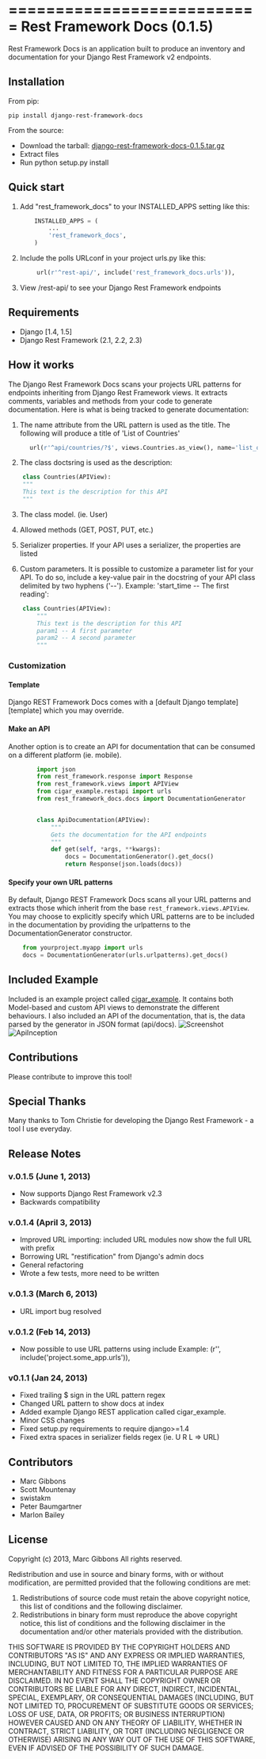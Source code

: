 ===========================
Rest Framework Docs (0.1.5)
===========================

Rest Framework Docs is an application built to produce an inventory
and documentation for your Django Rest Framework v2 endpoints.

Installation
------------
From pip:

    pip install django-rest-framework-docs

From the source:
- Download the tarball: <a href="dist/django-rest-framework-docs-0.1.5.tar.gz">django-rest-framework-docs-0.1.5.tar.gz</a>
- Extract files
- Run python setup.py install

Quick start
-----------

1. Add "rest_framework_docs" to your INSTALLED_APPS setting like this:
    ```python
        INSTALLED_APPS = (
            ...
            'rest_framework_docs',
        )
    ```

2. Include the polls URLconf in your project urls.py like this:

```python
        url(r'^rest-api/', include('rest_framework_docs.urls')),
```

3. View /rest-api/ to see your Django Rest Framework endpoints

Requirements
-----------
- Django [1.4, 1.5]
- Django Rest Framework (2.1, 2.2, 2.3)

How it works
------------

The Django Rest Framework Docs scans your projects URL patterns for endpoints
inheriting from Django Rest Framework views. It extracts comments, variables
and methods from your code to generate documentation.
Here is what is being tracked to generate documentation:

1)  The name attribute from the URL pattern is used as the title. The following will produce a title of 'List of Countries'

```python
      url(r'^api/countries/?$', views.Countries.as_view(), name='list_of_countries'),
```

2)  The class doctsring is used as the description:

```python
    class Countries(APIView):
    """
    This text is the description for this API
    """
```

3)  The class model. (ie. User)

4)  Allowed methods (GET, POST, PUT, etc.)

5)  Serializer properties. If your API uses a serializer, the properties are
    listed

6)  Custom parameters. It is possible to customize a parameter list for your
    API. To do so, include a key-value pair in the docstring of your API class
    delimited by two hyphens ('--'). Example: 'start_time -- The first reading':
```python
    class Countries(APIView):
        """
        This text is the description for this API
        param1 -- A first parameter
        param2 -- A second parameter
        """
```
### Customization

#### Template
Django REST Framework Docs comes with a [default Django template][template] which you may override.

#### Make an API
Another option is to create an API for documentation that can be consumed on a different platform (ie. mobile).

```python
        import json
        from rest_framework.response import Response
        from rest_framework.views import APIView
        from cigar_example.restapi import urls
        from rest_framework_docs.docs import DocumentationGenerator


        class ApiDocumentation(APIView):
            """
            Gets the documentation for the API endpoints
            """
            def get(self, *args, **kwargs):
                docs = DocumentationGenerator().get_docs()
                return Response(json.loads(docs))
```

#### Specify your own URL patterns
By default, Django REST Framework Docs scans all your URL patterns and extracts those which inherit from the base `rest_framework.views.APIView`. You may choose to explicitly specify which URL patterns are to be included in the documentation by providing the urlpatterns to the DocumentationGenerator constructor.

```python
    from yourproject.myapp import urls
    docs = DocumentationGenerator(urls.urlpatterns).get_docs()
```

Included Example
-----------------
Included is an example project called <a href="cigar_example/">cigar_example</a>. It contains both Model-based
and custom API views to demonstrate the different behaviours. I also included an API of the documentation,
that is, the data parsed by the generator in JSON format (api/docs).
![Screenshot](https://raw.github.com/marcgibbons/django-rest-framework-docs/v0.1.1/screenshots/api-docs.png)
![ApiInception](https://raw.github.com/marcgibbons/django-rest-framework-docs/v0.1.1/screenshots/docs-in-api-form.png)

Contributions
--------------
Please contribute to improve this tool!


Special Thanks
--------------
Many thanks to Tom Christie for developing the Django Rest Framework - a tool I use everyday.

Release Notes
-------------
### v.0.1.5 (June 1, 2013)
- Now supports Django Rest Framework v2.3
- Backwards compatibility

### v.0.1.4 (April 3, 2013)
- Improved URL importing: included URL modules now show the full URL with prefix
- Borrowing URL "restification" from Django's admin docs
- General refactoring
- Wrote a few tests, more need to be written

### v.0.1.3 (March 6, 2013)
- URL import bug resolved

### v.0.1.2 (Feb 14, 2013)
- Now possible to use URL patterns using include
    Example:
    (r'', include('project.some_app.urls')),

### v0.1.1 (Jan 24, 2013)
- Fixed trailing $ sign in the URL pattern regex
- Changed URL pattern to show docs at index
- Added example Django REST application called cigar_example.
- Minor CSS changes
- Fixed setup.py requirements to require django>=1.4
- Fixed extra spaces in serializer fields regex (ie. U R L => URL)

Contributors
-------------
- Marc Gibbons
- Scott Mountenay
- swistakm
- Peter Baumgartner
- Marlon Bailey

License
--------
Copyright (c) 2013, Marc Gibbons
All rights reserved.

Redistribution and use in source and binary forms, with or without
modification, are permitted provided that the following conditions are met:

1. Redistributions of source code must retain the above copyright notice, this
   list of conditions and the following disclaimer.
2. Redistributions in binary form must reproduce the above copyright notice,
   this list of conditions and the following disclaimer in the documentation
   and/or other materials provided with the distribution.

THIS SOFTWARE IS PROVIDED BY THE COPYRIGHT HOLDERS AND CONTRIBUTORS "AS IS" AND
ANY EXPRESS OR IMPLIED WARRANTIES, INCLUDING, BUT NOT LIMITED TO, THE IMPLIED
WARRANTIES OF MERCHANTABILITY AND FITNESS FOR A PARTICULAR PURPOSE ARE
DISCLAIMED. IN NO EVENT SHALL THE COPYRIGHT OWNER OR CONTRIBUTORS BE LIABLE FOR
ANY DIRECT, INDIRECT, INCIDENTAL, SPECIAL, EXEMPLARY, OR CONSEQUENTIAL DAMAGES
(INCLUDING, BUT NOT LIMITED TO, PROCUREMENT OF SUBSTITUTE GOODS OR SERVICES;
LOSS OF USE, DATA, OR PROFITS; OR BUSINESS INTERRUPTION) HOWEVER CAUSED AND
ON ANY THEORY OF LIABILITY, WHETHER IN CONTRACT, STRICT LIABILITY, OR TORT
(INCLUDING NEGLIGENCE OR OTHERWISE) ARISING IN ANY WAY OUT OF THE USE OF THIS
SOFTWARE, EVEN IF ADVISED OF THE POSSIBILITY OF SUCH DAMAGE.

